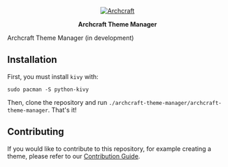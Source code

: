 <p align="center">
<a href="https://archcraft.io"><img src="https://user-images.githubusercontent.com/68729523/213453334-380bea4e-1cad-45d5-b022-73640faf3eed.png" alt="Archcraft"></a>
</p>

<p align="center">
<b>Archcraft Theme Manager</b>
</p>


Archcraft Theme Manager (in development)


## Installation

First, you must install `kivy` with:
```
sudo pacman -S python-kivy
```
Then, clone the repository and run `./archcraft-theme-manager/archcraft-theme-manager`. That's it!
 
## Contributing

If you would like to contribute to this repository, for example creating a theme, please refer to our [Contribution Guide](https://github.com/archcraft-os/archcraft-theme-manager/blob/main/CONTRIBUTING.md).
